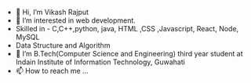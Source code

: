 - 👋 Hi, I’m  Vikash Rajput
- 👀 I’m interested in web development.
-   Skilled in - C,C++,python, java, HTML ,CSS ,Javascript, React, Node, MySQL
-   Data Structure and Algorithm 
- 🌱 I’m  B.Tech(Computer Science and Engineering) third year student at Indain Institute of Information Technology, Guwahati
- 📫 How to reach me ...



<!---
VikasRajput2002/VikasRajput2002 is a ✨ special ✨ repository because its `README.md` (this file) appears on your GitHub profile.
You can click the Preview link to take a look at your changes.
--->
